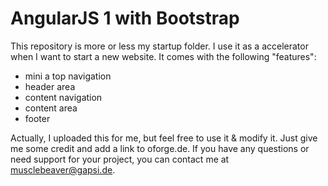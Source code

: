 # AngularJS 1 with Bootstrap


This repository is more or less my startup folder. I use it as a accelerator when I want to start a new website. It comes with the following "features":

 - mini a top navigation
 - header area
 - content navigation
 - content area
 - footer
 
Actually, I uploaded this for me, but feel free to use it & modify it. Just give me some credit and add a link to oforge.de. If you have any questions or need support for your project, you can contact me at musclebeaver@gapsi.de. 


